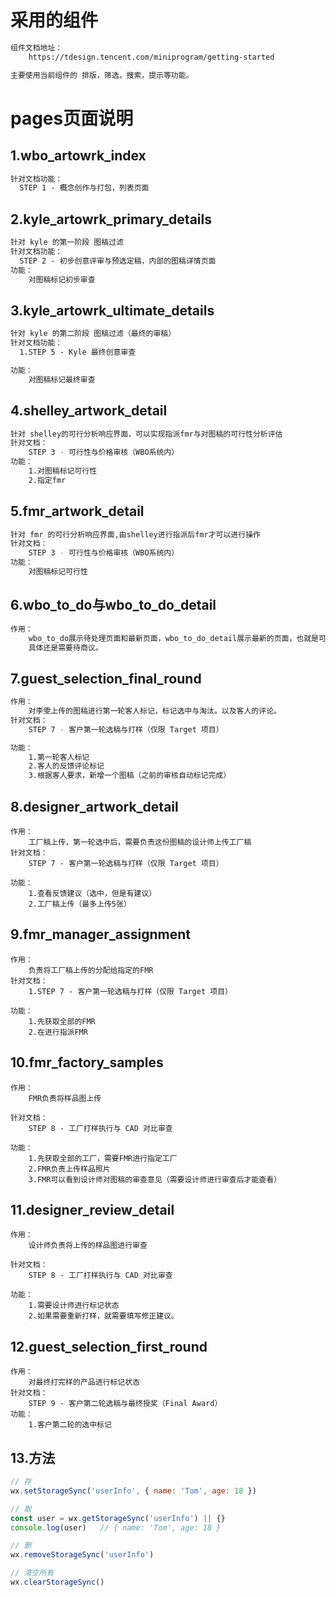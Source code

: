 # 采用的组件

```tex
组件文档地址：
	https://tdesign.tencent.com/miniprogram/getting-started 

主要使用当前组件的 排版，筛选，搜索，提示等功能。
```

# pages页面说明

## 1.wbo_artowrk_index

```tex
针对文档功能：
  STEP 1 - 概念创作与打包，列表页面

```
## 2.kyle_artowrk_primary_details

```tex
针对 kyle 的第一阶段 图稿过滤
针对文档功能：
  STEP 2 - 初步创意评审与预选定稿，内部的图稿详情页面
功能：
	对图稿标记初步审查
```

## 3.kyle_artowrk_ultimate_details

```tex
针对 kyle 的第二阶段 图稿过滤（最终的审稿）
针对文档功能：
  1.STEP 5 - Kyle 最终创意审查

功能：
	对图稿标记最终审查
```
## 4.shelley_artwork_detail

```bash
针对 shelley的可行分析响应界面，可以实现指派fmr与对图稿的可行性分析评估
针对文档：
	STEP 3 - 可行性与价格审核（WBO系统内）
功能：
	1.对图稿标记可行性
	2.指定fmr
```

## 5.fmr_artwork_detail

```bash
针对 fmr 的可行分析响应界面,由shelley进行指派后fmr才可以进行操作
针对文档：
	STEP 3 - 可行性与价格审核（WBO系统内）
功能：
	对图稿标记可行性
```

## 6.wbo_to_do与wbo_to_do_detail

```bash
作用：
	wbo_to_do展示待处理页面和最新页面，wbo_to_do_detail展示最新的页面，也就是可以看到整个图稿整体审核流程。 # 是否是全流程？
	具体还是需要待商议。
```

## 7.guest_selection_final_round

```bash
作用：
	对李雯上传的图稿进行第一轮客人标记，标记选中与淘汰。以及客人的评论。
针对文档：
	STEP 7 - 客户第一轮选稿与打样（仅限 Target 项目）

功能：
	1.第一轮客人标记
	2.客人的反馈评论标记
	3.根据客人要求，新增一个图稿（之前的审核自动标记完成）
```

## 8.designer_artwork_detail

```
作用：
	工厂稿上传，第一轮选中后，需要负责这份图稿的设计师上传工厂稿
针对文档：
	STEP 7 - 客户第一轮选稿与打样（仅限 Target 项目）

功能：
	1.查看反馈建议（选中，但是有建议）
	2.工厂稿上传（最多上传5张）
```

## 9.fmr_manager_assignment

```
作用：
	负责将工厂稿上传的分配给指定的FMR
针对文档：
	1.STEP 7 - 客户第一轮选稿与打样（仅限 Target 项目）

功能：
	1.先获取全部的FMR
	2.在进行指派FMR
```

## 10.fmr_factory_samples

```
作用：
	FMR负责将样品图上传

针对文档：
	STEP 8 - 工厂打样执行与 CAD 对比审查

功能：
	1.先获取全部的工厂，需要FMR进行指定工厂
	2.FMR负责上传样品照片
	3.FMR可以看到设计师对图稿的审查意见（需要设计师进行审查后才能查看）
```

## 11.designer_review_detail

```
作用：
	设计师负责将上传的样品图进行审查

针对文档：
	STEP 8 - 工厂打样执行与 CAD 对比审查

功能：
	1.需要设计师进行标记状态
	2.如果需要重新打样，就需要填写修正建议。
```

## 12.guest_selection_first_round

```
作用：
	对最终打完样的产品进行标记状态
针对文档：
	STEP 9 - 客户第二轮选稿与最终授奖（Final Award）
功能：
	1.客户第二轮的选中标记
```

## 13.方法

```JavaScript
// 存
wx.setStorageSync('userInfo', { name: 'Tom', age: 18 })

// 取
const user = wx.getStorageSync('userInfo') || {}
console.log(user)   // { name: 'Tom', age: 18 }

// 删
wx.removeStorageSync('userInfo')

// 清空所有
wx.clearStorageSync()
```

